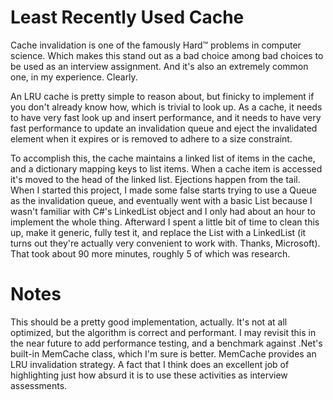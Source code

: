 # Least Recently Used Cache

Cache invalidation is one of the famously Hard™ problems in computer science. Which makes this stand out as a bad choice among bad choices to be used as an interview assignment. And it's also an extremely common one, in my experience. Clearly.

An LRU cache is pretty simple to reason about, but finicky to implement if you don't already know how, which is trivial to look up. As a cache, it needs to have very fast look up and insert performance, and it needs to have very fast performance to update an invalidation queue and eject the invalidated element when it expires or is removed to adhere to a size constraint.

To accomplish this, the cache maintains a linked list of items in the cache, and a dictionary mapping keys to list items. When a cache item is accessed it's moved to the head of the linked list. Ejections happen from the tail. When I started this project, I made some false starts trying to use a Queue as the invalidation queue, and eventually went with a basic List because I wasn't familiar with C#'s LinkedList object and I only had about an hour to implement the whole thing. Afterward I spent a little bit of time to clean this up, make it generic, fully test it, and replace the List with a LinkedList (it turns out they're actually very convenient to work with. Thanks, Microsoft). That took about 90 more minutes, roughly 5 of which was research.

# Notes

This should be a pretty good implementation, actually. It's not at all optimized, but the algorithm is correct and performant. I may revisit this in the near future to add performance testing, and a benchmark against .Net's built-in MemCache class, which I'm sure is better. MemCache provides an LRU invalidation strategy. A fact that I think does an excellent job of highlighting just how absurd it is to use these activities as interview assessments.